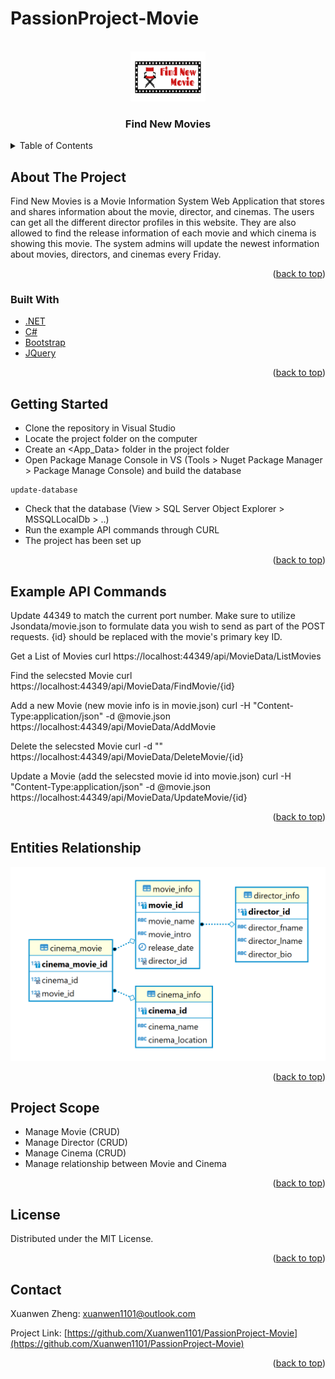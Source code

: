 # PassionProject-Movie

<div id="top"></div>
<!-- PROJECT LOGO -->
<br />
<div align="center">
  <a href="https://github.com/Xuanwen1101/PassionProject-Movie">
    <img src="images/logo.png" alt="Logo" width="120" height="80">
  </a>

  <h3 align="center">Find New Movies</h3>
</div>



<!-- TABLE OF CONTENTS -->
<details>
  <summary>Table of Contents</summary>
  <ol>
    <li>
      <a href="#about-the-project">About The Project</a>
      <ul>
        <li><a href="#built-with">Built With</a></li>
      </ul>
    </li>
    <li>
      <a href="#getting-started">Getting Started</a>
    </li>
    <li><a href="#example-api-commands">Example API Commands</a></li>
    <li><a href="#entities-relationship">Entities Relationship</a></li>
    <li><a href="#project-scope">Project Scope</a></li>
    <li><a href="#license">License</a></li>
    <li><a href="#contact">Contact</a></li>
    <li><a href="#acknowledgments">Acknowledgments</a></li>
  </ol>
</details>



<!-- ABOUT THE PROJECT -->
## About The Project

Find New Movies is a Movie Information System Web Application that stores and shares information about the movie, director, and cinemas. The users can get all the different director profiles in this website. They are also allowed to find the release information of each movie and which cinema is showing this movie. The system admins will update the newest information about movies, directors, and cinemas every Friday.

<p align="right">(<a href="#top">back to top</a>)</p>



### Built With

* [.NET](https://docs.microsoft.com/en-us/dotnet/)
* [C#](https://docs.microsoft.com/en-us/dotnet/csharp/)
* [Bootstrap](https://getbootstrap.com)
* [JQuery](https://jquery.com)

<p align="right">(<a href="#top">back to top</a>)</p>



<!-- GETTING STARTED -->
## Getting Started

- Clone the repository in Visual Studio
- Locate the project folder on the computer
- Create an <App_Data> folder in the project folder
- Open Package Manage Console in VS (Tools > Nuget Package Manager > Package Manage Console) and build the database
```
update-database
```
- Check that the database (View > SQL Server Object Explorer > MSSQLLocalDb > ..)
- Run the example API commands through CURL
- The project has been set up


<p align="right">(<a href="#top">back to top</a>)</p>



<!-- API EXAMPLES -->
## Example API Commands

Update 44349 to match the current port number.
Make sure to utilize Jsondata/movie.json to formulate data you wish to send as part of the POST requests. 
{id} should be replaced with the movie's primary key ID. 

Get a List of Movies
curl https://localhost:44349/api/MovieData/ListMovies

Find the selecsted Movie
curl https://localhost:44349/api/MovieData/FindMovie/{id}

Add a new Movie (new movie info is in movie.json)
curl -H "Content-Type:application/json" -d @movie.json https://localhost:44349/api/MovieData/AddMovie

Delete the selecsted Movie
curl -d "" https://localhost:44349/api/MovieData/DeleteMovie/{id}

Update a Movie (add the selecsted movie id into movie.json)
curl -H "Content-Type:application/json" -d @movie.json  https://localhost:44349/api/MovieData/UpdateMovie/{id}

<p align="right">(<a href="#top">back to top</a>)</p>



<!-- Entities Relationship -->
## Entities Relationship


![Entyties Relationship](images/er.PNG)

<p align="right">(<a href="#top">back to top</a>)</p>



<!-- Project Scope -->
## Project Scope

- Manage Movie (CRUD)
- Manage Director (CRUD)
- Manage Cinema (CRUD)
- Manage relationship between Movie and Cinema

<p align="right">(<a href="#top">back to top</a>)</p>



<!-- LICENSE -->
## License

Distributed under the MIT License.

<p align="right">(<a href="#top">back to top</a>)</p>



<!-- CONTACT -->
## Contact

Xuanwen Zheng: xuanwen1101@outlook.com

Project Link: [https://github.com/Xuanwen1101/PassionProject-Movie](https://github.com/Xuanwen1101/PassionProject-Movie)

<p align="right">(<a href="#top">back to top</a>)</p>

